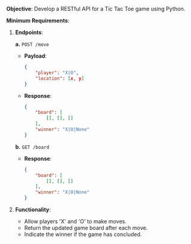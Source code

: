 **Objective**: Develop a RESTful API for a Tic Tac Toe game using Python.

**Minimum Requirements**:

1. **Endpoints**:
   
   **a.** `POST /move`
   - **Payload**:
     ```json
     {
         "player": "X|O",
         "location": [x, y]
     }
     ```
   - **Response**:
     ```json
     {
         "board": [
             [], [], []
         ],
         "winner": "X|O|None"
     }
     ```

   **b.** `GET /board`
   - **Response**:
     ```json
     {
         "board": [
             [], [], []
         ],
         "winner": "X|O|None"
     }
     ```

2. **Functionality**: 
   - Allow players 'X' and 'O' to make moves.
   - Return the updated game board after each move.
   - Indicate the winner if the game has concluded.
